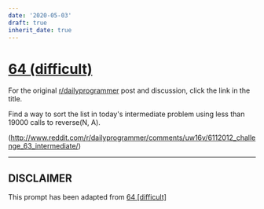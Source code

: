 ```yaml
---
date: '2020-05-03'
draft: true
inherit_date: true
---
```


# [64 (difficult)](https://www.reddit.com/r/dailyprogrammer/comments/uw185/6112012_challenge_64_difficult/)

For the original [r/dailyprogrammer](https://www.reddit.com/r/dailyprogrammer/) post and discussion, click the link in the title.

Find a way to sort the list in today's intermediate problem using less than 19000 calls to reverse(N, A).

(http://www.reddit.com/r/dailyprogrammer/comments/uw16v/6112012_challenge_63_intermediate/)

----
## **DISCLAIMER**
This prompt has been adapted from [64 [difficult]](https://www.reddit.com/r/dailyprogrammer/comments/uw185/6112012_challenge_64_difficult/
)
